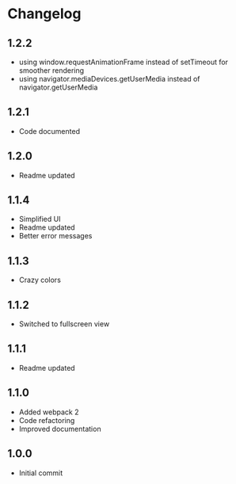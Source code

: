 # Changelog

## 1.2.2
* using window.requestAnimationFrame instead of setTimeout for smoother rendering
* using navigator.mediaDevices.getUserMedia  instead of navigator.getUserMedia

## 1.2.1
* Code documented

## 1.2.0
* Readme updated

## 1.1.4
* Simplified UI
* Readme updated
* Better error messages

## 1.1.3
* Crazy colors

## 1.1.2
* Switched to fullscreen view

## 1.1.1
* Readme updated

## 1.1.0
* Added webpack 2
* Code refactoring
* Improved documentation

## 1.0.0
* Initial commit